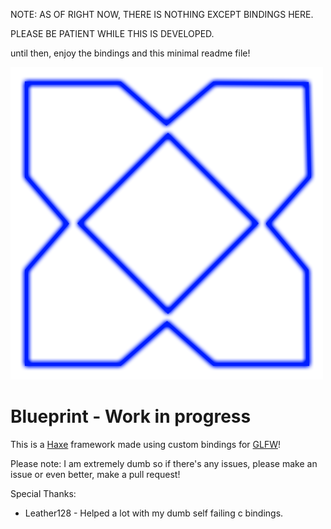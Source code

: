 NOTE: AS OF RIGHT NOW, THERE IS NOTHING EXCEPT BINDINGS HERE.

PLEASE BE PATIENT WHILE THIS IS DEVELOPED.

until then, enjoy the bindings and this minimal readme file!

![Framework logo](frameworkArt/logo.png)

# Blueprint - Work in progress

This is a [Haxe](https://haxe.org/) framework made using custom bindings for [GLFW](https://www.glfw.org/)!

Please note: I am extremely dumb so if there's any issues, please make an issue or even better, make a pull request!

Special Thanks:

- Leather128 - Helped a lot with my dumb self failing c bindings.